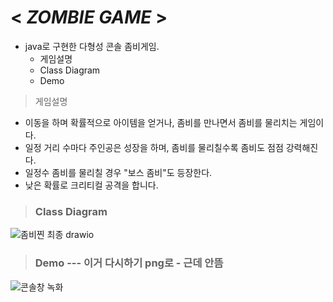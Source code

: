 # < *ZOMBIE GAME* >

- java로 구현한 다형성 콘솔 좀비게임.
  - 게임설명
  - Class Diagram
  - Demo

> 게임설명
- 이동을 하며 확률적으로 아이템을 얻거나, 좀비를 만나면서 좀비를 물리치는 게임이다.
- 일정 거리 수마다 주인공은 성장을 하며, 좀비를 물리칠수록 좀비도 점점 강력해진다.
- 일정수 좀비를 물리칠 경우 "보스 좀비"도 등장한다.
- 낮은 확률로 크리티컬 공격을 합니다.

> ### Class Diagram
 ![좀비찐 최종 drawio](https://github.com/user-attachments/assets/99e2a80d-07fb-4ed4-a6d9-2fb9880ed3a8) 

> ### Demo --- 이거 다시하기 png로 - 근데 안뜸
 ![콘솔창 녹화](https://github.com/user-attachments/assets/5ee5fa37-487b-44cc-a682-a89bff61ebbd)
